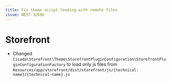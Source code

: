 ```yaml
---
title: Fix theme script loading with remote files
issue: NEXT-32696
---
```


# Storefront
* Changed `Cicada\Storefront\Theme\StorefrontPluginConfiguration\StorefrontPluginConfigurationFactory` to load only js files from `Resources/app/storefront/dist/storefront/js/{technical-name}/{technical-name}.js`

